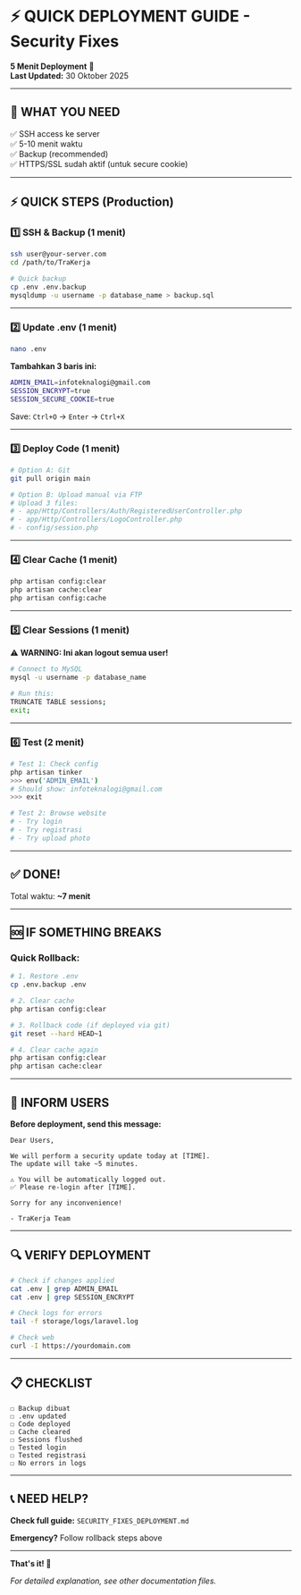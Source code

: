# ⚡ QUICK DEPLOYMENT GUIDE - Security Fixes

**5 Menit Deployment** 🚀  
**Last Updated:** 30 Oktober 2025

---

## 🎯 WHAT YOU NEED

✅ SSH access ke server  
✅ 5-10 menit waktu  
✅ Backup (recommended)  
✅ HTTPS/SSL sudah aktif (untuk secure cookie)

---

## ⚡ QUICK STEPS (Production)

### 1️⃣ SSH & Backup (1 menit)

```bash
ssh user@your-server.com
cd /path/to/TraKerja

# Quick backup
cp .env .env.backup
mysqldump -u username -p database_name > backup.sql
```

---

### 2️⃣ Update .env (1 menit)

```bash
nano .env
```

**Tambahkan 3 baris ini:**
```bash
ADMIN_EMAIL=infoteknalogi@gmail.com
SESSION_ENCRYPT=true
SESSION_SECURE_COOKIE=true
```

Save: `Ctrl+O` → `Enter` → `Ctrl+X`

---

### 3️⃣ Deploy Code (1 menit)

```bash
# Option A: Git
git pull origin main

# Option B: Upload manual via FTP
# Upload 3 files:
# - app/Http/Controllers/Auth/RegisteredUserController.php
# - app/Http/Controllers/LogoController.php
# - config/session.php
```

---

### 4️⃣ Clear Cache (1 menit)

```bash
php artisan config:clear
php artisan cache:clear
php artisan config:cache
```

---

### 5️⃣ Clear Sessions (1 menit)

⚠️ **WARNING: Ini akan logout semua user!**

```bash
# Connect to MySQL
mysql -u username -p database_name

# Run this:
TRUNCATE TABLE sessions;
exit;
```

---

### 6️⃣ Test (2 menit)

```bash
# Test 1: Check config
php artisan tinker
>>> env('ADMIN_EMAIL')
# Should show: infoteknalogi@gmail.com
>>> exit

# Test 2: Browse website
# - Try login
# - Try registrasi
# - Try upload photo
```

---

## ✅ DONE! 

Total waktu: **~7 menit**

---

## 🆘 IF SOMETHING BREAKS

### Quick Rollback:

```bash
# 1. Restore .env
cp .env.backup .env

# 2. Clear cache
php artisan config:clear

# 3. Rollback code (if deployed via git)
git reset --hard HEAD~1

# 4. Clear cache again
php artisan config:clear
php artisan cache:clear
```

---

## 📱 INFORM USERS

**Before deployment, send this message:**

```
Dear Users,

We will perform a security update today at [TIME].
The update will take ~5 minutes.

⚠️ You will be automatically logged out.
✅ Please re-login after [TIME].

Sorry for any inconvenience!

- TraKerja Team
```

---

## 🔍 VERIFY DEPLOYMENT

```bash
# Check if changes applied
cat .env | grep ADMIN_EMAIL
cat .env | grep SESSION_ENCRYPT

# Check logs for errors
tail -f storage/logs/laravel.log

# Check web
curl -I https://yourdomain.com
```

---

## 📋 CHECKLIST

```
☐ Backup dibuat
☐ .env updated
☐ Code deployed
☐ Cache cleared
☐ Sessions flushed
☐ Tested login
☐ Tested registrasi
☐ No errors in logs
```

---

## 📞 NEED HELP?

**Check full guide:** `SECURITY_FIXES_DEPLOYMENT.md`

**Emergency?** Follow rollback steps above

---

**That's it! 🎉**

*For detailed explanation, see other documentation files.*

